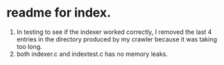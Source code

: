 # readme for index. 
1. In testing to see if the indexer worked correctly, I removed the last 4 entries in the directory produced by my crawler because it was taking too long. 
2. both indexer.c and indextest.c has no memory leaks. 
